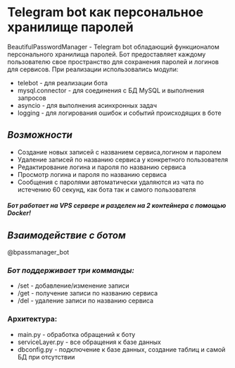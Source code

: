 # Telegram bot как персональное хранилище паролей
BeautifulPasswordManager - Telegram bot обладающий функционалом персонального хранилища паролей.
Бот предоставляет каждому пользователю свое пространство для сохранения паролей и логинов для сервисов.
При реализации использовались модули:

- telebot - для реализации бота
- mysql.connector - для соединения с БД MySQL и выполнения запросов
- asyncio - для выполнения асинхронных задач
- logging - для логирования ошибок и событий происходящих в боте
## **_Возможности_**

- Создание новых записей с названием сервиса,логином и паролем
- Удаление записей по названию сервиса у конкретного пользователя
- Редактирование логина и пароля по названию сервиса
- Просмотр логина и пароля по названию сервиса
- Сообщения с паролями автоматически удаляются из чата по истечению 60 секунд, как бота так и самого пользователя

#### **_Бот работает на VPS сервере и разделен на 2 контейнера с помощью Docker!_**
## **_Взаимодействие с ботом_**
@bpassmanager_bot

### **_Бот поддерживает три комманды:_**

- /set - добавление/изменение записи
- /get - получение записи по названию сервиса
- /del - удаление записи по названию сервиса

### Архитектура:

- main.py - обработка обращений к боту
- serviceLayer.py - все обращения к базе данных
- dbconfig.py - подключение к базе данных, создание таблиц и самой БД при отсутствии





